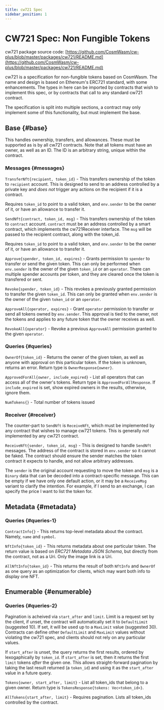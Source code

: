 ```yaml
---
title: cw721 Spec
sidebar_position: 1
---
```


# CW721 Spec: Non Fungible Tokens

cw721 package source
code: [https://github.com/CosmWasm/cw-plus/blob/master/packages/cw721/README.md](https://github.com/CosmWasm/cw-plus/blob/master/packages/cw721/README.md)

cw721 is a specification for non-fungible tokens based on CosmWasm. The name and design is based on Ethereum's ERC721
standard, with some enhancements. The types in here can be imported by contracts that wish to implement this spec, or by
contracts that call to any standard cw721 contract.

The specification is split into multiple sections, a contract may only implement some of this functionality, but must
implement the base.

## Base {#base}

This handles ownership, transfers, and allowances. These must be supported as is by all cw721 contracts. Note that all
tokens must have an owner, as well as an ID. The ID is an arbitrary string, unique within the contract.

### Messages {#messages}

`TransferNft{recipient, token_id}` - This transfers ownership of the token to `recipient` account. This is designed to
send to an address controlled by a private key and *does not*
trigger any actions on the recipient if it is a contract.

Requires `token_id` to point to a valid token, and `env.sender` to be the owner of it, or have an allowance to transfer
it.

`SendNft{contract, token_id, msg}` - This transfers ownership of the token to `contract` account. `contract`
must be an address controlled by a smart contract, which implements the cw721Receiver interface. The `msg` will be
passed to the recipient contract, along with the token_id.

Requires `token_id` to point to a valid token, and `env.sender` to be the owner of it, or have an allowance to transfer
it.

`Approve{spender, token_id, expires}` - Grants permission to `spender` to transfer or send the given token. This can
only be performed when
`env.sender` is the owner of the given `token_id` or an `operator`. There can multiple spender accounts per token, and
they are cleared once the token is transfered or sent.

`Revoke{spender, token_id}` - This revokes a previously granted permission to transfer the given `token_id`. This can
only be granted when
`env.sender` is the owner of the given `token_id` or an `operator`.

`ApproveAll{operator, expires}` - Grant `operator` permission to transfer or send all tokens owned by `env.sender`. This
approval is tied to the owner, not the tokens and applies to any future token that the owner receives as well.

`RevokeAll{operator}` - Revoke a previous `ApproveAll` permission granted to the given `operator`.

### Queries {#queries}

`OwnerOf{token_id}` - Returns the owner of the given token, as well as anyone with approval on this particular token. If
the token is unknown, returns an error. Return type is
`OwnerResponse{owner}`.

`ApprovedForAll{owner, include_expired}` - List all operators that can access all of the owner's tokens. Return type
is `ApprovedForAllResponse`. If `include_expired` is set, show expired owners in the results, otherwise, ignore them.

`NumTokens{}` - Total number of tokens issued

### Receiver {#receiver}

The counter-part to `SendNft` is `ReceiveNft`, which must be implemented by any contract that wishes to manage cw721
tokens. This is generally *not*
implemented by any cw721 contract.

`ReceiveNft{sender, token_id, msg}` - This is designed to handle `SendNft`
messages. The address of the contract is stored in `env.sender`
so it cannot be faked. The contract should ensure the sender matches the token contract it expects to handle, and not
allow arbitrary addresses.

The `sender` is the original account requesting to move the token and `msg` is a `Binary` data that can be decoded into
a contract-specific message. This can be empty if we have only one default action, or it may be a `ReceiveMsg` variant
to clarify the intention. For example, if I send to an exchange, I can specify the price I want to list the token for.

## Metadata {#metadata}

### Queries {#queries-1}

`ContractInfo{}` - This returns top-level metadata about the contract. Namely, `name` and `symbol`.

`NftInfo{token_id}` - This returns metadata about one particular token. The return value is based on *ERC721 Metadata
JSON Schema*, but directly from the contract, not as a Uri. Only the image link is a Uri.

`AllNftInfo{token_id}` - This returns the result of both `NftInfo`
and `OwnerOf` as one query as an optimization for clients, which may want both info to display one NFT.

## Enumerable {#enumerable}

### Queries {#queries-2}

Pagination is acheived via `start_after` and `limit`. Limit is a request set by the client, if unset, the contract will
automatically set it to
`DefaultLimit` (suggested 10). If set, it will be used up to a `MaxLimit`
value (suggested 30). Contracts can define other `DefaultLimit` and `MaxLimit`
values without violating the cw721 spec, and clients should not rely on any particular values.

If `start_after` is unset, the query returns the first results, ordered by lexogaphically by `token_id`.
If `start_after` is set, then it returns the first `limit` tokens *after* the given one. This allows straight-forward
pagination by taking the last result returned (a `token_id`) and using it as the `start_after` value in a future query.

`Tokens{owner, start_after, limit}` - List all token_ids that belong to a given owner. Return type
is `TokensResponse{tokens: Vec<token_id>}`.

`AllTokens{start_after, limit}` - Requires pagination. Lists all token_ids controlled by the contract.

